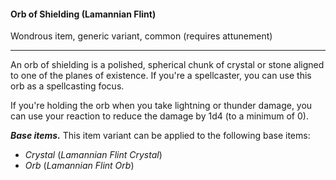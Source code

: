 #### Orb of Shielding (Lamannian Flint)

Wondrous item, generic variant, common (requires attunement)

---

An orb of shielding is a polished, spherical chunk of crystal or stone aligned to one of the planes of existence. If you're a spellcaster, you can use this orb as a spellcasting focus.

If you're holding the orb when you take lightning or thunder damage, you can use your reaction to reduce the damage by 1d4 (to a minimum of 0).

***Base items.*** This item variant can be applied to the following base items:

- *Crystal* (*Lamannian Flint Crystal*)
- *Orb* (*Lamannian Flint Orb*)
